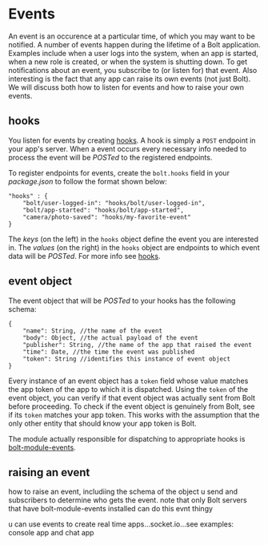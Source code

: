 # Events

An event is an occurence at a particular time, of which you may want to be notified. A number of events happen during the lifetime of a Bolt application. Examples include when a user logs into the system, when an app is started, when a new role is created, or when the system is shutting down. To get notifications about an event, you subscribe to \(or listen for\) that event. Also interesting is the fact that any app can raise its own events \(not just Bolt\). We will discuss both how to listen for events and how to raise your own events.

## hooks

You listen for events by creating [hooks](/hooks.md). A hook is simply a `POST` endpoint in your app's server. When a event occurs every necessary info needed to process the event will be _POSTed_ to the registered endpoints.

To register endpoints for events, create the `bolt.hooks` field in your _package.json_ to follow the format shown below:

```
"hooks" : {
    "bolt/user-logged-in": "hooks/bolt/user-logged-in",
    "bolt/app-started": "hooks/bolt/app-started",
    "camera/photo-saved": "hooks/my-favorite-event"
}
```

The _keys_ \(on the left\) in the `hooks` object define the event you are interested in. The _values_ \(on the right\) in the `hooks` object are endpoints to which event data will be _POSTed_. For more info see [hooks](/hooks.md).

## event object

The event object that will be _POSTed_ to your hooks has the following schema:

```
{
    "name": String, //the name of the event
    "body": Object, //the actual payload of the event
    "publisher": String, //the name of the app that raised the event
    "time": Date, //the time the event was published
    "token": String //identifies this instance of event object
}
```

Every instance of an event object has a `token` field whose value matches the app token of the app to which it is dispatched. Using the `token` of the event object, you can verify if that event object was actually sent from Bolt before proceeding. To check if the event object is genuinely from Bolt, see if its `token` matches your app token. This works with the assumption that the only other entity that should know your app token is Bolt.

The module actually responsible for dispatching to appropriate hooks is [bolt-module-events](/bolt-module-events.md).

## raising an event

how to raise an event, includiing the schema of the object u send and subscribers to determine who gets the event. note that only Bolt servers that have bolt-module-events installed can do this evnt thingy

u can use events to create real time apps...socket.io...see examples: console app and chat app

